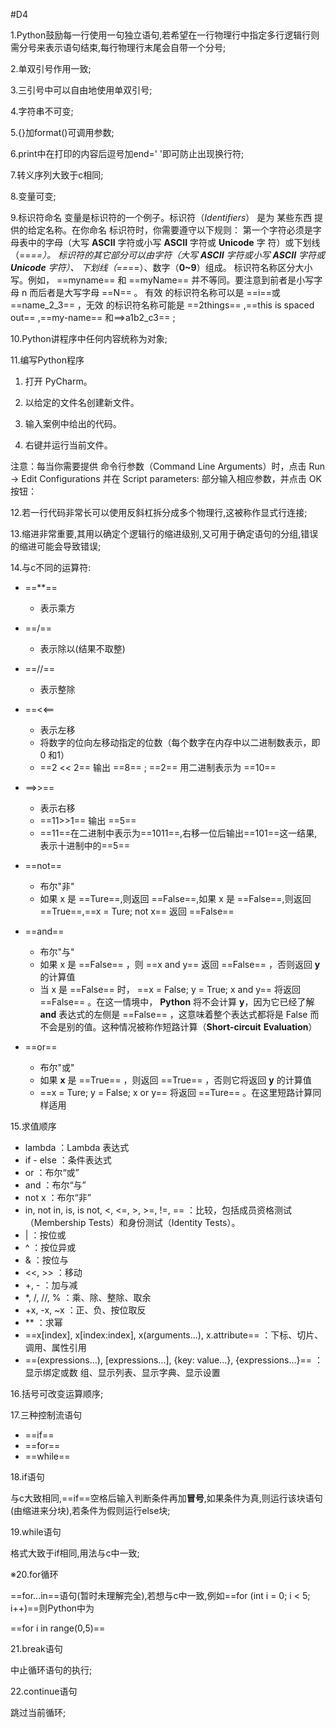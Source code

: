 #D4

1.Python鼓励每一行使用一句独立语句,若希望在一行物理行中指定多行逻辑行则需分号来表示语句结束,每行物理行末尾会自带一个分号;

2.单双引号作用一致;

3.三引号中可以自由地使用单双引号;

4.字符串不可变;

5.{}加format()可调用参数;

6.print中在打印的内容后逗号加end=' '即可防止出现换行符;

7.转义序列大致于c相同;

8.变量可变;

9.标识符命名
变量是标识符的一个例子。标识符（*Identifiers*） 是为 某些东西 提供的给定名称。在你命名
标识符时，你需要遵守以下规则：
第一个字符必须是字母表中的字母（大写 **ASCII** 字符或小写 **ASCII** 字符或 **Unicode** 字
符）或下划线（==_==）。
标识符的其它部分可以由字符（大写 **ASCII** 字符或小写 **ASCII** 字符或 **Unicode** 字符）、
下划线（==_==）、数字（**0~9**）组成。
标识符名称区分大小写。例如， ==myname== 和 ==myName== 并不等同。要注意到前者是小写字
母 n 而后者是大写字母 ==N== 。
有效 的标识符名称可以是 ==i==或 ==name_2_3== ，无效 的标识符名称可能是
==2things== ,==this is spaced out== ,==my-name== 和==>a1b2_c3== ;

10.Python讲程序中任何内容统称为对象;

11.编写Python程序

1. 打开 PyCharm。

2. 以给定的文件名创建新文件。

3. 输入案例中给出的代码。

4. 右键并运行当前文件。

  

  注意：每当你需要提供 命令行参数（Command Line Arguments）时，点击 Run -> Edit
  Configurations 并在 Script parameters: 部分输入相应参数，并点击 OK 按钮：

12.若一行代码非常长可以使用反斜杠拆分成多个物理行,这被称作显式行连接;

13.缩进非常重要,其用以确定个逻辑行的缩进级别,又可用于确定语句的分组,错误的缩进可能会导致错误;

14.与c不同的运算符:

- ==**==
  - 表示乘方
- ==/==
  - 表示除以(结果不取整)

- ==//==
  - 表示整除

- ==<<==
  - 表示左移
  - 将数字的位向左移动指定的位数（每个数字在内存中以二进制数表示，即 0 和1）
  - ==2 << 2== 输出 ==8== ; ==2== 用二进制表示为 ==10==

- ==>>==
  - 表示右移
  - ==11>>1== 输出 ==5==
  - ==11==在二进制中表示为==1011==,右移一位后输出==101==这一结果,表示十进制中的==5==

- ==not==
  - 布尔"非"
  - 如果 x 是 ==Ture==,则返回 ==False==,如果 x 是 ==False==,则返回 ==True==,==x = Ture; not x== 返回 ==False==

- ==and==
  - 布尔"与"
  - 如果 x 是 ==False== ，则 ==x and y== 返回 ==False== ，否则返回 **y** 的计算值
  - 当 x 是 ==False== 时， ==x = False; y = True; x and y== 将返回 ==False== 。在这一情境中，
    **Python** 将不会计算 **y**，因为它已经了解 **and** 表达式的左侧是 ==False== ，这意味着整个表达式都将是 False 而不会是别的值。这种情况被称作短路计算（**Short-circuit**
    **Evaluation**）

- ==or==
  - 布尔"或"
  - 如果 **x** 是 ==True== ，则返回 ==True== ，否则它将返回 **y** 的计算值
  - ==x = Ture; y = False; x or y== 将返回 ==Ture== 。在这里短路计算同样适用

15.求值顺序

- lambda ：Lambda 表达式
- if - else ：条件表达式
- or ：布尔“或”
- and ：布尔“与”
- not x ：布尔“非”
- in, not in, is, is not, <, <=, >, >=, !=, == ：比较，包括成员资格测试
  （Membership Tests）和身份测试（Identity Tests）。
- | ：按位或
- ^ ：按位异或
- & ：按位与
- <<, >> ：移动
- +, - ：加与减
- *, /, //, % ：乘、除、整除、取余
- +x, -x, ~x ：正、负、按位取反
- ** ：求幂
- ==x[index], x[index:index], x(arguments...), x.attribute== ：下标、切片、调用、属性引用
- ==(expressions...), [expressions...], {key: value...}, {expressions...}== ：显示绑定或数
  组、显示列表、显示字典、显示设置

16.括号可改变运算顺序;

17.三种控制流语句

- ==if==
- ==for==
- ==while==

18.if语句

与c大致相同,==if==空格后输入判断条件再加**冒号**,如果条件为真,则运行该块语句(由缩进来分块),若条件为假则运行else块;

19.while语句

格式大致于if相同,用法与c中一致;

※20.for循环

==for...in==语句(暂时未理解完全),若想与c中一致,例如==for (int i = 0; i < 5; i++)==则Python中为

==for i in range(0,5)== 

21.break语句

中止循环语句的执行;

22.continue语句

跳过当前循环;

